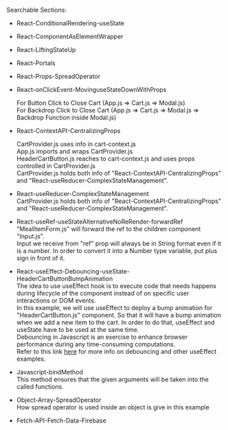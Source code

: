 Searchable Sections:

- React-ConditionalRendering-useState
- React-ComponentAsElementWrapper
- React-LiftingStateUp
- React-Portals
- React-Props-SpreadOperator
- React-onClickEvent-MovinguseStateDownWithProps  
  
    For Button Click to Close Cart (App.js => Cart.js => Modal.js)  
    For Backdrop Click to Close Cart (App.js => Cart.js => Modal.js => Backdrop Function inside Modal.js)  
- React-ContextAPI-CentralizingProps 
   
    CartProvider.js uses info in cart-context.js  
    App.js imports and wraps CartProvider.js  
    HeaderCartButton.js reaches to cart-context.js and uses props controlled in CartProvider.js  
    CartProvider.js holds both info of "React-ContextAPI-CentralizingProps" and "React-useReducer-ComplexStateManagement".  
- React-useReducer-ComplexStateManagement  
    CartProvider.js holds both info of "React-ContextAPI-CentralizingProps" and "React-useReducer-ComplexStateManagement".  
- React-useRef-useStateAlternativeNoReRender-forwardRef  
    "MealItemForm.js" will forward the ref to the children component "Input.js".  
    Input we receive from "ref" prop will always be in String format even if it is a number. In order to convert it into a Number type variable, put plus sign in front of it.  
- React-useEffect-Debouncing-useState-HeaderCartButtonBumpAnimation  
    The idea to use useEffect hook is to execute code that needs happens during lifecycle of the component instead of on specific user interactions or DOM events.  
    In this example, we will use useEffect to deploy a bump animation for "HeaderCartButton.js" component. So that it will have a bump animation when we add a new item to the cart. In order to do that, useEffect and useState have to be used at the same time.  
    Debouncing in Javascript is an exercise to enhance browser performance during any time-consuming computations.  
    Refer to this link [here](https://github.com/codecygen/040_React-Side_Effects-Reducers-Context_API) for more info on debouncing and other useEffect examples.  
- Javascript-bindMethod  
    This method ensures that the given arguments will be taken into the called functions.  
- Object-Array-SpreadOperator  
    How spread operator is used inside an object is give in this example  

- Fetch-API-Fetch-Data-Firebase
